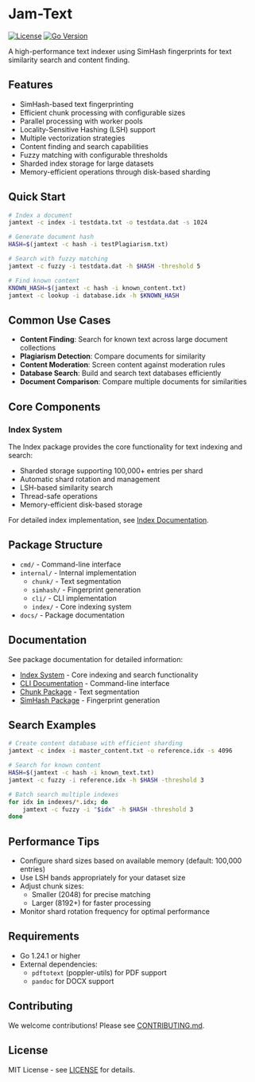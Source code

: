 # Jam-Text

[![License](https://img.shields.io/badge/license-MIT-blue.svg)](LICENSE)
[![Go Version](https://img.shields.io/badge/go-1.24.1-blue.svg)](https://golang.org/dl/)

A high-performance text indexer using SimHash fingerprints for text similarity search and content finding.

## Features
- SimHash-based text fingerprinting
- Efficient chunk processing with configurable sizes
- Parallel processing with worker pools
- Locality-Sensitive Hashing (LSH) support
- Multiple vectorization strategies
- Content finding and search capabilities
- Fuzzy matching with configurable thresholds
- Sharded index storage for large datasets
- Memory-efficient operations through disk-based sharding

## Quick Start
```bash
# Index a document
jamtext -c index -i testdata.txt -o testdata.dat -s 1024

# Generate document hash
HASH=$(jamtext -c hash -i testPlagiarism.txt)

# Search with fuzzy matching
jamtext -c fuzzy -i testdata.dat -h $HASH -threshold 5

# Find known content
KNOWN_HASH=$(jamtext -c hash -i known_content.txt)
jamtext -c lookup -i database.idx -h $KNOWN_HASH
```

## Common Use Cases
- **Content Finding**: Search for known text across large document collections
- **Plagiarism Detection**: Compare documents for similarity
- **Content Moderation**: Screen content against moderation rules
- **Database Search**: Build and search text databases efficiently
- **Document Comparison**: Compare multiple documents for similarities

## Core Components

### Index System
The Index package provides the core functionality for text indexing and search:
- Sharded storage supporting 100,000+ entries per shard
- Automatic shard rotation and management
- LSH-based similarity search
- Thread-safe operations
- Memory-efficient disk-based storage

For detailed index implementation, see [Index Documentation](docs/Index_Readme.md).

## Package Structure
- `cmd/` - Command-line interface
- `internal/` - Internal implementation
  - `chunk/` - Text segmentation
  - `simhash/` - Fingerprint generation
  - `cli/` - CLI implementation
  - `index/` - Core indexing system
- `docs/` - Package documentation

## Documentation
See package documentation for detailed information:
- [Index System](docs/Index_Readme.md) - Core indexing and search functionality
- [CLI Documentation](internal/cli/README.md) - Command-line interface
- [Chunk Package](internal/chunk/README.md) - Text segmentation
- [SimHash Package](internal/simhash/README.md) - Fingerprint generation

## Search Examples
```bash
# Create content database with efficient sharding
jamtext -c index -i master_content.txt -o reference.idx -s 4096

# Search for known content
HASH=$(jamtext -c hash -i known_text.txt)
jamtext -c fuzzy -i reference.idx -h $HASH -threshold 3

# Batch search multiple indexes
for idx in indexes/*.idx; do
    jamtext -c fuzzy -i "$idx" -h $HASH -threshold 3
done
```

## Performance Tips
- Configure shard sizes based on available memory (default: 100,000 entries)
- Use LSH bands appropriately for your dataset size
- Adjust chunk sizes:
  - Smaller (2048) for precise matching
  - Larger (8192+) for faster processing
- Monitor shard rotation frequency for optimal performance

## Requirements
- Go 1.24.1 or higher
- External dependencies:
  - `pdftotext` (poppler-utils) for PDF support
  - `pandoc` for DOCX support

## Contributing
We welcome contributions! Please see [CONTRIBUTING.md](CONTRIBUTING.md).

## License
MIT License - see [LICENSE](LICENSE) for details.
